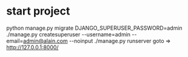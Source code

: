 # start project

python manage.py migrate
DJANGO_SUPERUSER_PASSWORD=admin ./manage.py createsuperuser --username=admin --email=admin@alain.com --noinput
./manage.py runserver
goto =>  http://127.0.0.1:8000/